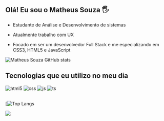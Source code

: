 ## Olá! Eu sou o Matheus Souza 🖐️
- Estudante de Análise e Desenvolvimento de sistemas

- Atualmente trabalho com UX

- Focado em ser um desenvolvedor Full Stack e me especializando em CSS3, HTML5 e JavaScript

![Matheus Souza GitHub stats](https://github-readme-stats.vercel.app/api?username=devdesouza&show_icons=true&theme=synthwave)

## Tecnologias que eu utilizo no meu dia

<div style="display: inline_block">
  <img align="center" alt="html5" src="https://img.shields.io/badge/HTML5-E34F26?style=for-the-badge&logo=html5&logoColor=white" />
  <img align="center" alt="css" src="https://img.shields.io/badge/CSS3-1572B6?style=for-the-badge&logo=css3&logoColor=white" />
  <img align="center" alt="js" src="https://img.shields.io/badge/JavaScript-323330?style=for-the-badge&logo=javascript&logoColor=F7DF1E" />
  <img align="center" alt="ts" src="https://img.shields.io/badge/TypeScript-007ACC?style=for-the-badge&logo=typescript&logoColor=white" />
</div><br/>

[![Top Langs](https://github-readme-stats.vercel.app/api/top-langs/?username=devdesouza&langs_count=8)

<div> 
  <a href="https://www.linkedin.com/in/matheus-souza-8b5b10200/" target="_blank"><img src="https://img.shields.io/badge/-LinkedIn-%230077B5?style=for-the-badge&logo=linkedin&logoColor=white" target="_blank"></a> 
</div>
